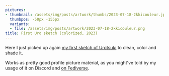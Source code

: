 ```yaml
---
pictures:
- thumbnail: /assets/img/posts/artwork/thumbs/2023-07-18-2kkicouleur.jpg
  thumbpos: -50px -155px
  variants:
  - file: /assets/img/posts/artwork/2023-07-18-2kkicouleur.png
title: First Uro sketch (colorized, 2023)
---
```

Here I just picked up again [my first sketch of Urotsuki](/artwork/2023-07-17-2kkiarc) to clean, color and shade it.

Works as pretty good profile picture material, as you might've told by my usage of it on Discord and [on Fediverse](https://lethallava.land/@Driftini).
